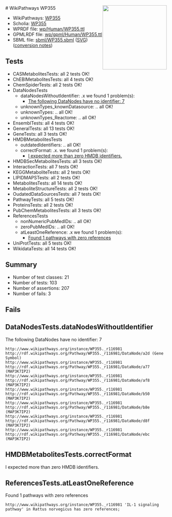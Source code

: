 <img style="float: right; width: 200px" src="../logo.png" />
# WikiPathways WP355

* WikiPathways: [WP355](https://identifiers.org/wikipathways:WP355)
* Scholia: [WP355](https://scholia.toolforge.org/wikipathways/WP355)
* WPRDF file: [wp/Human/WP355.ttl](../wp/Human/WP355.ttl)
* GPMLRDF file: [wp/gpml/Human/WP355.ttl](../wp/gpml/Human/WP355.ttl)
* SBML file: [sbml/WP355.sbml](../sbml/WP355.sbml) ([SVG](../sbml/WP355.svg)) ([conversion notes](../sbml/WP355.txt))

## Tests
* CASMetabolitesTests: all 2 tests OK!
* ChEBIMetabolitesTests: all 4 tests OK!
* ChemSpiderTests: all 2 tests OK!
* DataNodesTests
    * dataNodesWithoutIdentifier: .x we found 1 problem(s):
        * [The following DataNodes have no identifier: 7](#d2d32fa6)
    * unknownTypes_knownDatasource: .. all OK!
    * unknownTypes: .. all OK!
    * unknownTypes_Reactome: .. all OK!
* EnsemblTests: all 4 tests OK!
* GeneralTests: all 13 tests OK!
* GeneTests: all 3 tests OK!
* HMDBMetabolitesTests
    * outdatedIdentifiers: .. all OK!
    * correctFormat: .x. we found 1 problem(s):
        * [I expected more than zero HMDB identifiers.](#ad154c1e)
* HMDBSecMetabolitesTests: all 3 tests OK!
* InteractionTests: all 7 tests OK!
* KEGGMetaboliteTests: all 2 tests OK!
* LIPIDMAPSTests: all 2 tests OK!
* MetabolitesTests: all 14 tests OK!
* MetaboliteStructureTests: all 2 tests OK!
* OudatedDataSourcesTests: all 7 tests OK!
* PathwayTests: all 5 tests OK!
* ProteinsTests: all 2 tests OK!
* PubChemMetabolitesTests: all 3 tests OK!
* ReferencesTests
    * nonNumericPubMedIDs: .. all OK!
    * zeroPubMedIDs: .. all OK!
    * atLeastOneReference: .x we found 1 problem(s):
        * [Found 1 pathways with zero references](#35eb778e)
* UniProtTests: all 5 tests OK!
* WikidataTests: all 14 tests OK!


## Summary

* Number of test classes: 21
* Number of tests: 103
* Number of assertions: 207
* Number of fails: 3

## Fails

<a name="d2d32fa6" />

## DataNodesTests.dataNodesWithoutIdentifier

The following DataNodes have no identifier: 7
```
http://www.wikipathways.org/instance/WP355._r116981 http://rdf.wikipathways.org/Pathway/WP355._r116981/DataNode/a2d (Gene Symbol)
http://www.wikipathways.org/instance/WP355._r116981 http://rdf.wikipathways.org/Pathway/WP355._r116981/DataNode/a77 (MAP3K7IP2)
http://www.wikipathways.org/instance/WP355._r116981 http://rdf.wikipathways.org/Pathway/WP355._r116981/DataNode/af8 (MAP3K7IP2)
http://www.wikipathways.org/instance/WP355._r116981 http://rdf.wikipathways.org/Pathway/WP355._r116981/DataNode/b50 (MAP3K7IP2)
http://www.wikipathways.org/instance/WP355._r116981 http://rdf.wikipathways.org/Pathway/WP355._r116981/DataNode/b8e (MAP3K7IP2)
http://www.wikipathways.org/instance/WP355._r116981 http://rdf.wikipathways.org/Pathway/WP355._r116981/DataNode/d8f (MAP3K7IP2)
http://www.wikipathways.org/instance/WP355._r116981 http://rdf.wikipathways.org/Pathway/WP355._r116981/DataNode/ebc (MAP3K7IP2)
```

<a name="ad154c1e" />

## HMDBMetabolitesTests.correctFormat

I expected more than zero HMDB identifiers.
<a name="35eb778e" />

## ReferencesTests.atLeastOneReference

Found 1 pathways with zero references
```
http://www.wikipathways.org/instance/WP355._r116981 'IL-1 signaling pathway' in Rattus norvegicus has zero references; 
```


